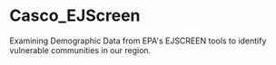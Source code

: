 # Casco_EJScreen
Examining Demographic Data from EPA's EJSCREEN tools to identify vulnerable communities in our region.
